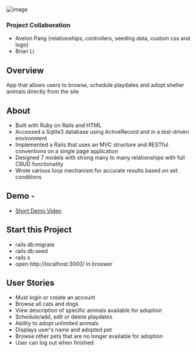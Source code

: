 ![image](https://user-images.githubusercontent.com/62185859/121975435-3aee4d00-cd47-11eb-80df-d2c142284c9d.png)
 
### Project Collaboration
- Avelon Pang (relationships, controllers, seeding data, custom css and logo) 
- Brian Li

## Overview
App that allows users to browse, schedule playdates and adopt shelter animals directly from the site

## About 
- Built with Ruby on Rails and HTML
- Accessed a Sqlite3 database using ActiveRecord and in a test-driven environment 
- Implemented a Rails that uses an MVC structure and RESTful conventions on a single page application
- Designed 7 models with strong many to many relationships with full CRUD functionality 
- Wrote various loop mechanism for accurate results based on set conditions

## Demo -

- [Short Demo Video](https://youtu.be/cmxgzGF6azU)

## Start this Project
- rails db:migrate
- rails db:seed
- rails s
- open http://localhost:3000/ in broswer

## User Stories
- Must login or create an account
- Browse all cats and dogs
- View description of specific animals available for adoption
- Schedule/add, edit or delete playdates
- Ability to adopt unlimited animals
- Displays user's name and adopted pet
- Browse other pets that are no longer available for adoption
- User can log out when finished 
